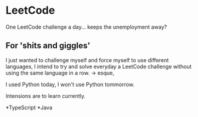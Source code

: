 # LeetCode
One LeetCode challenge a day... keeps the unemployment away?

## For 'shits and giggles'
I just wanted to challenge myself and force myself to use different languages, I intend to try and solve everyday a LeetCode challenge without using the same language in a row.
-> esque,

I used Python today, I won't use Python tommorrow.

Intensions are to learn currently.

*TypeScript
*Java
